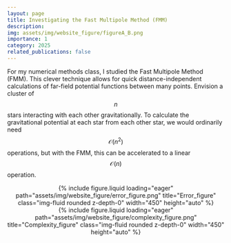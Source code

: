 ```yaml
---
layout: page
title: Investigating the Fast Multipole Method (FMM)
description:
img: assets/img/website_figure/figureA_B.png
importance: 1
category: 2025
related_publications: false
---
```


For my numerical methods class, I studied the Fast Multipole Method (FMM). This clever technique allows for quick distance-independent calculations of far-field potential functions between many points. Envision a cluster of $$n$$ stars interacting with each other gravitationally. To calculate the gravitational potential at each star from each other star, we would ordinarily need $$\mathcal{O}\left(n^2\right)$$ operations, but with the FMM, this can be accelerated to a linear $$\mathcal{O}\left(n\right)$$ operation.


<div class="row">
  <div style="text-align: center;">
    {% include figure.liquid loading="eager" path="assets/img/website_figure/error_figure.png" title="Error_figure" class="img-fluid rounded z-depth-0" width="450" height="auto" %}
  </div>
  <div style="text-align: center;">
    {% include figure.liquid loading="eager" path="assets/img/website_figure/complexity_figure.png" title="Complexity_figure" class="img-fluid rounded z-depth-0" width="450" height="auto" %}
  </div>
</div>







